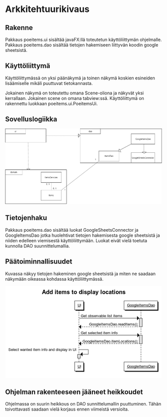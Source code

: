 # Arkkitehtuurikivaus 

## Rakenne

Pakkaus poeitems.ui sisältää javaFX:llä toteutetun käyttöliittymän ohjelmalle.
Pakkaus poeitems.dao sisältää tietojen hakemiseen liittyvän koodin google sheetsistä.

## Käyttöliittymä

Käyttöliittymässä on yksi päänäkymä ja toinen näkymä koskien esineiden lisäämiselle mikäli puuttuvat tietokannasta.

Jokainen näkymä on toteutettu omana Scene-oliona ja näkyvät yksi kerrallaan. Jokainen scene on omana tabview:ssä. Käyttöliittymä on rakennettu luokkaan poeitems.ui.PoeitemsUi.

## Sovelluslogiikka
![Pakkausrakenne](https://github.com/silmish/ot-harjoitustyo/blob/master/dokumentointi/pakkausrakenne.png)

##  Tietojenhaku

Pakkaus poeitems.dao sisältää luokat GoogleSheetsConnector ja  GoogleItemsDao jotka huolehtivat tietojen hakemisesta google sheetsistä ja niiden edelleen viemisestä käyttöliittymään. Luokat eivät vielä toetuta kunnolla DAO suunnittelumallia.

## Päätoiminnallisuudet

Kuvassa näkyy tietojen hakeminen google sheetsistä ja miten ne saadaan näkymään oikeassa kohdassa käyttöliittymässä.

![Sekvenssikaavio](https://github.com/silmish/ot-harjoitustyo/blob/master/dokumentointi/Add%20items%20to%20display%20locations.png)

## Ohjelman rakenteeseen jääneet heikkoudet

Ohjelmassa on suurin heikkous on DAO sunnittelumallin puuttuminen. Tähän toivottavasti saadaan vielä korjaus ennen viimeistä versioita.
